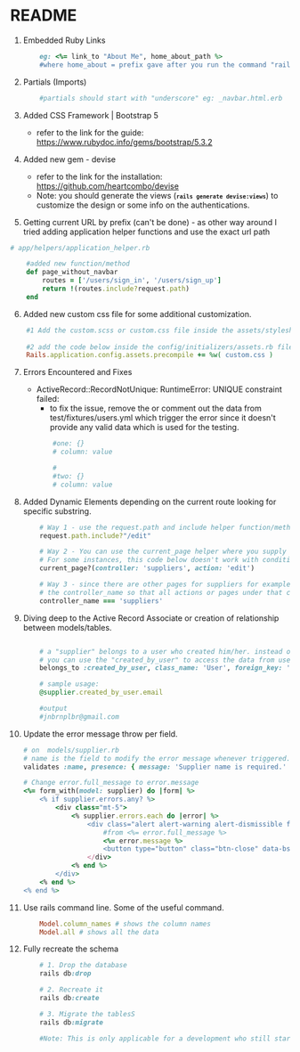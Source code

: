 # README

1. Embedded Ruby Links
    ```ruby
        eg: <%= link_to "About Me", home_about_path %>
        #where home_about = prefix gave after you run the command "rails routes (for newer versions) or rake routes (for version below 6.0)
    ```

2. Partials (Imports)
    ```ruby
        #partials should start with "underscore" eg: _navbar.html.erb
    ```

3. Added CSS Framework | Bootstrap 5
    - refer to the link for the guide: https://www.rubydoc.info/gems/bootstrap/5.3.2

4. Added new gem - devise
    - refer to the link for the installation: https://github.com/heartcombo/devise
    - Note: you should generate the views (<small><b>``` rails generate devise:views ```</b></small>) to customize the design or some info on the authentications.

5. Getting current URL by prefix (can't be done) - as other way around I tried adding application helper functions and use the exact url path
```ruby
# app/helpers/application_helper.rb

    #added new function/method
    def page_without_navbar 
        routes = ['/users/sign_in', '/users/sign_up']
        return !(routes.include?request.path)
    end

```

6. Added new custom css file for some additional customization.
```ruby
    #1 Add the custom.scss or custom.css file inside the assets/stylesheets/ folder
    
    #2 add the code below inside the config/initializers/assets.rb file.
    Rails.application.config.assets.precompile += %w( custom.css )
```

7. Errors Encountered and Fixes
    - ActiveRecord::RecordNotUnique: RuntimeError: UNIQUE constraint failed:
        - to fix the issue, remove the or comment out the data from test/fixtures/users.yml which trigger the error since it doesn't provide any valid data which is used for the testing.
        ```ruby
            #one: {}
            # column: value

            #
            #two: {}
            # column: value
        ```

8. Added Dynamic Elements depending on the current route looking for specific substring.
    ```ruby
        # Way 1 - use the request.path and include helper function/method to check if the current route contains the specific substring.
        request.path.include?"/edit"

        # Way 2 - You can use the current_page helper where you supply the specific controller and method used.
        # For some instances, this code below doesn't work with conditional if false.
        current_page?(controller: 'suppliers', action: 'edit')

        # Way 3 - since there are other pages for suppliers for example like new, edit and show. the link does not get highlighted so you can use
        # the controller_name so that all actions or pages under that controller will highlight the side bar
        controller_name === 'suppliers'

    ```


9. Diving deep to the Active Record Associate or creation of relationship between models/tables.
    ```ruby

        # a "supplier" belongs to a user who created him/her. instead of user_id we created created_by field.
        # you can use the "created_by_user" to access the data from user model.
        belongs_to :created_by_user, class_name: 'User', foreign_key: 'created_by', optional: true

        # sample usage:
        @supplier.created_by_user.email

        #output
        #jnbrnplbr@gmail.com

    ```

10. Update the error message throw per field. 
    ```ruby
    # on  models/supplier.rb
    # name is the field to modify the error message whenever triggered.
    validates :name, presence: { message: 'Supplier name is required.' }

    # Change error.full_message to error.message
    <%= form_with(model: supplier) do |form| %>
        <% if supplier.errors.any? %>
            <div class="mt-5">
                <% supplier.errors.each do |error| %>
                    <div class="alert alert-warning alert-dismissible fade show font-monospace text-start" role="alert">
                        #from <%= error.full_message %> 
                        <%= error.message %>
                        <button type="button" class="btn-close" data-bs-dismiss="alert" aria-label="Close"></button>
                    </div>
                <% end %>
            </div>
        <% end %>
    <% end %>
    ```

11. Use rails command line. Some of the useful command.
    ```ruby 
        Model.column_names # shows the column names
        Model.all # shows all the data
    ```

12. Fully recreate the schema
    ```ruby
        # 1. Drop the database
        rails db:drop

        # 2. Recreate it
        rails db:create

        # 3. Migrate the tablesS
        rails db:migrate

        #Note: This is only applicable for a development who still starting and use's dummy data. Doing this will wipe all the data on the existing database.

    ```
